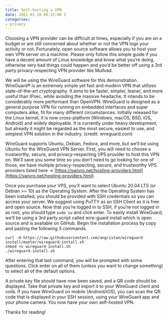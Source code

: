 ```yaml
---
title: Self-hosting a VPN
date: 2022-01-10 06:32:00 Z
categories:
- privacy
---
```


Choosing a VPN provider can be difficult at times, especially if you are on a budget or are still concerned about whether or not the VPN logs your activity or not. Fortunately, open source software allows you to host your own VPN server on a machine. Please only follow this simple guide if you have a decent amount of Linux knowledge and know what you’re doing, otherwise very bad things could happen and you’d be better off using a 3rd party privacy-respecting VPN provider like Mullvad.

We will be using the WireGuard software for this demonstration. WireGuard® is an extremely simple yet fast and modern VPN that utilizes state-of-the-art cryptography. It aims to be faster, simpler, leaner, and more useful than IPsec, while avoiding the massive headache. It intends to be considerably more performant than OpenVPN. WireGuard is designed as a general purpose VPN for running on embedded interfaces and super computers alike, fit for many different circumstances. Initially released for the Linux kernel, it is now cross-platform (Windows, macOS, BSD, iOS, Android) and widely deployable. It is currently under heavy development, but already it might be regarded as the most secure, easiest to use, and simplest VPN solution in the industry. (credit: wireguard.com)

WireGuard supports Ubuntu, Debian, Fedora, and more, but we’ll be using Ubuntu for the WireGuard VPN Server. First, you will need to choose a trustworthy, secure, and privacy-respecting VPS provider to host this VPN on. We’ll save you some time so you don’t need to go looking for one of those, we have multiple privacy-respecting, secure, and trustworthy VPS providers listed here -> [https://swivro.net/hosting-providers.html](https://swivro.net/hosting-providers.html)

Once you purchase your VPS, you’ll want to select Ubuntu 20.04 LTS (or Debian >= 10) as the Operating System. After the Operating System has been installed, you should be provided with SSH credentials so you can access your server. We suggest using PuTTY as an SSH Client as it is free and open source. Now that you’re logged in to SSH, if you’re not logged in as root, you should type `sudo su` and click enter. To easily install WireGuard, we’ll be using a 3rd party script called wire-guard install which is open source and is available on GitHub. Begin the installation process by copy and pasting the following 3 commands.

    curl -O https://raw.githubusercontent.com/angristan/wireguard-install/master/wireguard-install.sh
    chmod +x wireguard-install.sh
    ./wireguard-install.sh

After entering that last command, you will be prompted with some questions. Click enter on all of them (unless you want to change something) to select all of the default options.

A private key file should have now been saved, and a QR code should be displayed. Take that private key and import it to your WireGuard client and voilà. If you have WireGuard on mobile (Android/iOS), you can scan the QR code that is displayed in your SSH session, using your WireGuard app and your phone camera. You now have your own self-hosted VPN.

Thanks for reading!